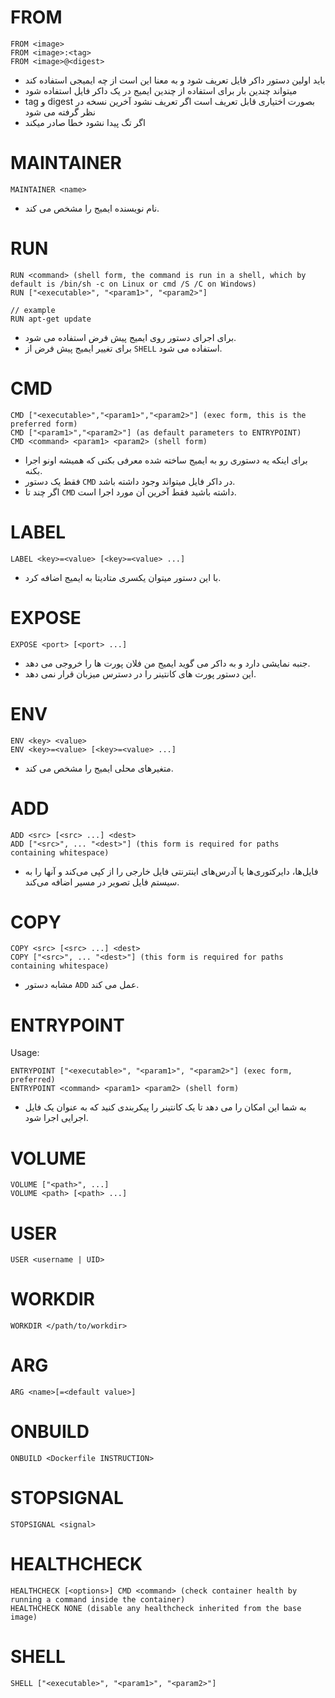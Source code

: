 # FROM
```
FROM <image>
FROM <image>:<tag>
FROM <image>@<digest>
```
- باید اولین دستور داکر فایل تعریف شود و به معنا این است از چه ایمیجی استفاده کند
- میتواند چندین بار برای استفاده از چندین ایمیج در یک داکر فایل استفاده شود
-  tag و digest بصورت اختیاری قابل تعریف است اگر تعریف نشود آخرین نسخه در نظر گرفته می شود 
- اگر تگ پیدا نشود خطا صادر میکند

# MAINTAINER
```
MAINTAINER <name>
```
- نام نویسنده ایمیج را مشخص می کند.

# RUN
```
RUN <command> (shell form, the command is run in a shell, which by default is /bin/sh -c on Linux or cmd /S /C on Windows)
RUN ["<executable>", "<param1>", "<param2>"]

// example
RUN apt-get update

```
- برای اجرای دستور روی ایمیج پیش فرض استفاده می شود.
- برای تغییر ایمیج پیش فرض از ```SHELL``` استفاده می شود. 

# CMD
```
CMD ["<executable>","<param1>","<param2>"] (exec form, this is the preferred form)
CMD ["<param1>","<param2>"] (as default parameters to ENTRYPOINT)
CMD <command> <param1> <param2> (shell form)
```

- برای اینکه یه دستوری رو به ایمیج ساخته شده معرفی بکنی که همیشه اونو اجرا بکنه.
- فقط یک دستور ```CMD``` در داکر فایل میتواند وجود داشته باشد.
- اگر چند تا ```CMD``` داشته باشید فقط آخرین آن مورد اجرا است.

# LABEL
```
LABEL <key>=<value> [<key>=<value> ...]
```

- با این دستور میتوان یکسری متادیتا به ایمیج اضافه کرد.

# EXPOSE
```
EXPOSE <port> [<port> ...]
```
- جنبه نمایشی دارد و به داکر می گوید ایمیج من فلان پورت ها را خروجی می دهد.
- این دستور پورت های کانتینر را در دسترس میزبان قرار نمی دهد.

# ENV
```
ENV <key> <value>
ENV <key>=<value> [<key>=<value> ...]
```
- متغیرهای محلی ایمیج را مشخص می کند.


# ADD
```
ADD <src> [<src> ...] <dest>
ADD ["<src>", ... "<dest>"] (this form is required for paths containing whitespace)
```
- فایل‌ها، دایرکتوری‌ها یا آدرس‌های اینترنتی فایل خارجی را از <src> کپی می‌کند و آنها را به سیستم فایل تصویر در مسیر <dest> اضافه می‌کند.


# COPY
```
COPY <src> [<src> ...] <dest>
COPY ["<src>", ... "<dest>"] (this form is required for paths containing whitespace)
```
 - مشابه دستور ```ADD``` عمل می کند.
  
# ENTRYPOINT
Usage:
```
ENTRYPOINT ["<executable>", "<param1>", "<param2>"] (exec form, preferred)
ENTRYPOINT <command> <param1> <param2> (shell form)
```

- به شما این امکان را می دهد تا یک کانتینر را پیکربندی کنید که به عنوان یک فایل اجرایی اجرا شود.

  
# VOLUME
```
VOLUME ["<path>", ...]
VOLUME <path> [<path> ...]
```

# USER
```
USER <username | UID>
```


# WORKDIR
```
WORKDIR </path/to/workdir>
```

# ARG
```
ARG <name>[=<default value>]
```

# ONBUILD
```
ONBUILD <Dockerfile INSTRUCTION>
```

# STOPSIGNAL
```
STOPSIGNAL <signal>
```

# HEALTHCHECK
```
HEALTHCHECK [<options>] CMD <command> (check container health by running a command inside the container)
HEALTHCHECK NONE (disable any healthcheck inherited from the base image)
```

# SHELL
```
SHELL ["<executable>", "<param1>", "<param2>"]
```
